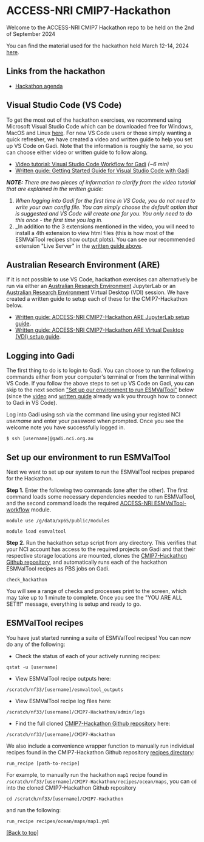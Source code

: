 # ACCESS-NRI CMIP7-Hackathon

Welcome to the ACCESS-NRI CMIP7 Hackathon repo to be held on the 2nd of September 2024 

You can find the material used for the hackathon held March 12-14, 2024 [here](https://github.com/ACCESS-NRI/CMIP7-Hackathon/blob/CSIRO_03-2024_Hackathon_archive).

## Links from the hackathon
- [Hackathon agenda](https://github.com/ACCESS-NRI/CMIP7-Hackathon/blob/main/docs/Hackathon%20Agenda.pdf)

## Visual Studio Code (VS Code)

To get the most out of the hackathon exercises, we recommend using Microsoft Visual Studio Code which can be downloaded free for Windows, MacOS and Linux [here](https://code.visualstudio.com/). For new VS Code users or those simply wanting a quick refresher, we have created a video and written guide to help you set up VS Code on Gadi. Note that the information is roughly the same, so you can choose either video or written guide to follow along.
- [Video tutorial: Visual Studio Code Workflow for Gadi](https://youtu.be/fSxirzDR3iw) _(~6 min)_
- [Written guide: Getting Started Guide for Visual Studio Code with Gadi](https://github.com/ACCESS-NRI/CMIP7-Hackathon/blob/main/docs/1_VSCode_setup_guide_RECOMMENDED.md)


_**NOTE:** There are two pieces of information to clarify from the video tutorial that are explained in the written guide:_
1. _When logging into Gadi for the first time in VS Code, you do not need to write your own config file. You can simply choose the default option that is suggested and VS Code will create one for you. You only need to do this once - the first time you log in._
2. _In addition to the 3 extensions mentioned in the video, you will need to install a 4th extension to view html files (this is how most of the ESMValTool recipes show output plots). You can see our recommended extension "Live Server" in the [written guide above](https://github.com/ACCESS-NRI/CMIP7-Hackathon/blob/main/docs/VSCode_setup_guide.md).

## Australian Research Environment (ARE)
If it is not possible to use VS Code, hackathon exercises can alternatively be run via either an [Australian Research Environment](https://are-auth.nci.org.au/) JupyterLab or an [Australian Research Environment](https://are-auth.nci.org.au/) Virtual Desktop (VDI) session. We have created a written guide to setup each of these for the CMIP7-Hackathon below.
- [Written guide: ACCESS-NRI CMIP7-Hackathon ARE JupyterLab setup guide](https://github.com/ACCESS-NRI/CMIP7-Hackathon/blob/main/docs/2_ARE_JupyterLab_setup_guide.md).
- [Written guide: ACCESS-NRI CMIP7-Hackathon ARE Virtual Desktop (VDI) setup guide](https://github.com/ACCESS-NRI/CMIP7-Hackathon/blob/main/docs/3_ARE_VDI_setup_guide.md).

## Logging into Gadi

The first thing to do is to login to Gadi. You can choose to run the following commands either from your computer's terminal or from the terminal within VS Code. If you follow the above steps to set up VS Code on Gadi, you can skip to the next section ["Set up our environment to run ESMValTool"](#set-up-our-environment-to-run-ESMValTool) below (since the [video](https://youtu.be/fSxirzDR3iw) and [written guide](https://github.com/ACCESS-NRI/CMIP7-Hackathon/blob/main/docs/VSCode_setup_guide.md) already walk you through how to connect to Gadi in VS Code). 

Log into Gadi using ssh via the command line using your registed NCI *username* and enter your password when prompted. Once you see the welcome note you have successfully logged in. 
```
$ ssh [username]@gadi.nci.org.au
```
## Set up our environment to run ESMValTool 

Next we want to set up our system to run the ESMValTool recipes prepared for the Hackathon. 

**Step 1.** Enter the following two commands (one after the other). The first command loads some necessary dependencies needed to run ESMValTool, and the second command loads the required [ACCESS-NRI ESMValTool-workflow](https://github.com/ACCESS-NRI/ESMValTool-workflow) module.
```
module use /g/data/xp65/public/modules
```
```
module load esmvaltool
```
**Step 2.** Run the hackathon setup script from any directory. This verifies that your NCI account has access to the required projects on Gadi and that their respective storage locations are mounted, clones the [CMIP7-Hackathon Github repository](https://github.com/ACCESS-NRI/CMIP7-Hackathon), and automatically runs each of the hackathon ESMValTool recipes as PBS jobs on Gadi.
```
check_hackathon
```
You will see a range of checks and processes print to the screen, which may take up to 1 minute to complete. Once you see the "YOU ARE ALL SET!!!" message, everything is setup and ready to go.

## ESMValTool recipes

You have just started running a suite of ESMValTool recipes! You can now do any of the following:

* Check the status of each of your actively running recipes:
```
qstat -u [username]
```
* View ESMValTool recipe outputs here:
```
/scratch/nf33/[username]/esmvaltool_outputs
```
* View ESMValTool recipe log files here:
```
/scratch/nf33/[username]/CMIP7-Hackathon/admin/logs
```
* Find the full cloned [CMIP7-Hackathon Github repository](https://github.com/ACCESS-NRI/CMIP7-Hackathon) here:
```
/scratch/nf33/[username]/CMIP7-Hackathon
```
We also include a convenience wrapper function to manually run individual recipes found in the CMIP7-Hackathon Github repository [recipes directory](https://github.com/ACCESS-NRI/CMIP7-Hackathon/tree/main/recipes):
```
run_recipe [path-to-recipe]
```
For example, to manually run the hackathon `map1` recipe found in `/scratch/nf33/[username]/CMIP7-Hackathon/recipes/ocean/maps`, you can `cd` into the cloned CMIP7-Hackathon Github repository
```
cd /scratch/nf33/[username]/CMIP7-Hackathon
```
and run the following:
```
run_recipe recipes/ocean/maps/map1.yml
```

[\[Back to top\]](https://github.com/ACCESS-NRI/CMIP7-Hackathon/tree/main#access-nri-cmip7-hackathon)
